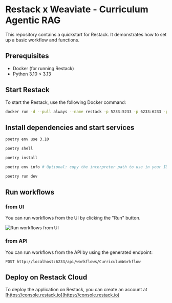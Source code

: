 # Restack x Weaviate - Curriculum Agentic RAG

This repository contains a quickstart for Restack.
It demonstrates how to set up a basic workflow and functions.

## Prerequisites

- Docker (for running Restack)
- Python 3.10 < 3.13

## Start Restack

To start the Restack, use the following Docker command:

```bash
docker run -d --pull always --name restack -p 5233:5233 -p 6233:6233 -p 7233:7233 ghcr.io/restackio/restack:main
```

## Install dependencies and start services

```bash
poetry env use 3.10
```

```bash
poetry shell
```

```bash
poetry install
```

```bash
poetry env info # Optional: copy the interpreter path to use in your IDE (e.g. Cursor, VSCode, etc.)
```

```bash
poetry run dev
```

## Run workflows

### from UI

You can run workflows from the UI by clicking the "Run" button.

![Run workflows from UI](./screenshot-quickstart.png)

### from API

You can run workflows from the API by using the generated endpoint:

`POST http://localhost:6233/api/workflows/CurriculumWorkflow`

## Deploy on Restack Cloud

To deploy the application on Restack, you can create an account at [https://console.restack.io](https://console.restack.io)
